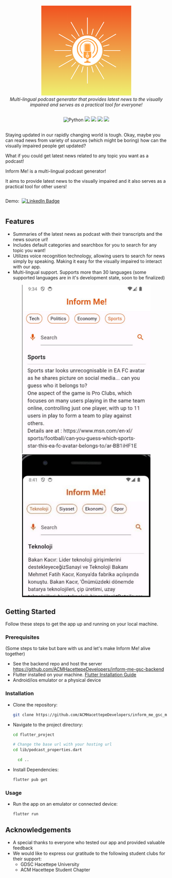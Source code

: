 <p align="center">
  <img src="https://github.com/ACMHacettepeDevelopers/inform_me_gsc_mobile/blob/main/flutter_project/assets/images/5.png" width="280px" alt="Podcast Generator">
  <br>
  <i>Multi-lingual podcast generator that provides latest news to the visually impaired and serves as a practical tool for everyone!</i>
</p>

<div align="center" style="display:flex; gap: 8px; justify-content: center; margin-bottom: 16px">

![Python](https://img.shields.io/badge/Python-%233776AB.svg?style=for-the-badge&logo=Python&logoColor=white)
<img src="https://img.shields.io/badge/GoogleCloud-%234285F4.svg?style=for-the-badge&logo=google-cloud&logoColor=white"/>
  <img src="https://img.shields.io/badge/Flutter-%2302569B.svg?style=for-the-badge&logo=Flutter&logoColor=white"/>
  <img src="https://img.shields.io/badge/dart-%230175C2.svg?style=for-the-badge&logo=dart&logoColor=white"/>
  <img src="https://img.shields.io/badge/Firebase-039cE5?style=for-the-badge&logo=Firebase&logoColor=white/">
  
</div>

Staying updated in our rapidly changing world is tough.  Okay, maybe you can read news from variety of sources (which might be boring) how can the visually impaired people get updated?

What if you could get latest news related to any topic you want as a podcast!

Inform Me! is a multi-lingual podcast generator! 

It aims to provide latest news to the visually impaired and it also serves as a practical tool for other users!
<div style="display:flex; gap: 8px; align-items: center">
  <p>Demo:</p>
  <a href=https://www.youtube.com/watch?v=0bl6tGHzSAw>
    <img src="https://img.shields.io/badge/YouTube-%23FF0000.svg?style=for-the-badge&logo=YouTube&logoColor=white" alt="LinkedIn Badge"/>
  </a> 	
</div>

## Features

- Summaries of the latest news as podcast with their transcripts and the news source url! 
- Includes default categories and searchbox for you to search for any topic you want! 
- Utilizes voice recognition technology, allowing users to search for news simply by speaking. Making it easy for the visually impaired to interact with our app.
- Multi-lingual support. Supports more than 30 languages (some supported languages are in it's development state, soon to be finalized)

<p align="center">
  <img src="flutter_project/assets/news_screenshots/sports_en.png" alt="Podcast Generator" width="400">
  <img src="flutter_project/assets/news_screenshots/tech_tr.jpg" alt="Podcast Generator" width="400">
</p>

## Getting Started

Follow these steps to get the app up and running on your local machine.

### Prerequisites
(Some steps to take but bare with us and let's make Inform Me! alive together)

- See the backend repo and host the server https://github.com/ACMHacettepeDevelopers/inform-me-gsc-backend
- Flutter installed on your machine. [Flutter Installation Guide](https://flutter.dev/docs/get-started/install)
- Android/ios emulator or a physical device

### Installation

- Clone the repository:

  ```bash
  git clone https://github.com/ACMHacettepeDevelopers/inform_me_gsc_mobile
  ```
- Navigate to the project directory:
 
  ```bash
  cd flutter_project
  ```
  ```bash
  # Change the base url with your hosting url
  cd lib/podcast_properties.dart
  ```
  
  ```bash
    cd ..

- Install Dependencies:
 
  ```bash
  flutter pub get
  ```

### Usage
- Run the app on an emulator or connected device:

  ```bash
  flutter run
  ```

## Acknowledgements
- A special thanks to everyone who tested our app and provided valuable feedback
- We would like to express our gratitude to the following student clubs for their support:
  - GDSC Hacettepe University
  - ACM Hacettepe Student Chapter
